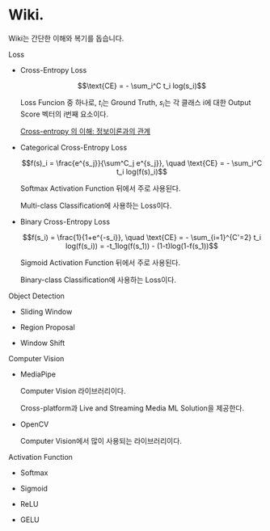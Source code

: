 # Wiki.

Wiki는 간단한 이해와 복기를 돕습니다.

Loss

- Cross-Entropy Loss

    $$\text{CE} = - \sum_i^C t_i log(s_i)$$

    Loss Funcion 중 하나로, $t_i$는 Ground Truth, $s_i$는 각 클래스 i에 대한 Output Score 벡터의 i번째 요소이다.

    [Cross-entropy 의 이해: 정보이론과의 관계](https://3months.tistory.com/436)

- Categorical Cross-Entropy Loss

    $$f(s)_i = \frac{e^{s_j}}{\sum^C_j e^{s_j}}, \quad \text{CE} = - \sum_i^C t_i log(f(s)_i)$$

    Softmax Activation Function 뒤에서 주로 사용된다.

    Multi-class Classification에 사용하는 Loss이다.

- Binary Cross-Entropy Loss

    $$f(s_i) = \frac{1}{1+e^{-s_i}}, \quad \text{CE} = - \sum_{i=1}^{C'=2} t_i log(f(s_i)) = -t_1log(f(s_1)) - (1-t)log(1-f(s_1))$$

    Sigmoid Activation Function 뒤에서 주로 사용된다.

    Binary-class Classification에 사용하는 Loss이다.

Object Detection

- Sliding Window

- Region Proposal

- Window Shift

Computer Vision

- MediaPipe

    Computer Vision 라이브러리이다.

    Cross-platform과 Live and Streaming Media ML Solution을 제공한다.

- OpenCV

    Computer Vision에서 많이 사용되는 라이브러리이다.

Activation Function

- Softmax

- Sigmoid

- ReLU

- GELU
